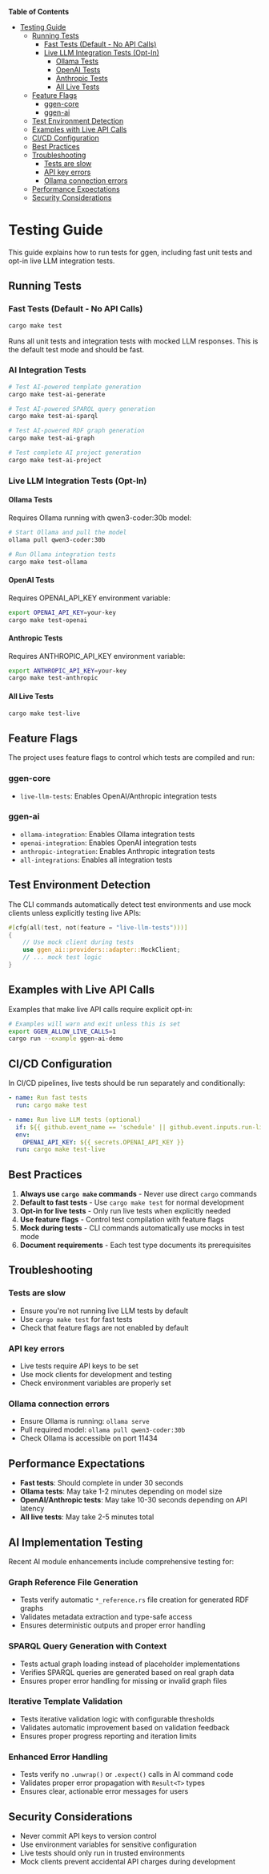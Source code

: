 <!-- START doctoc generated TOC please keep comment here to allow auto update -->
<!-- DON'T EDIT THIS SECTION, INSTEAD RE-RUN doctoc TO UPDATE -->
**Table of Contents**

- [Testing Guide](#testing-guide)
  - [Running Tests](#running-tests)
    - [Fast Tests (Default - No API Calls)](#fast-tests-default---no-api-calls)
    - [Live LLM Integration Tests (Opt-In)](#live-llm-integration-tests-opt-in)
      - [Ollama Tests](#ollama-tests)
      - [OpenAI Tests](#openai-tests)
      - [Anthropic Tests](#anthropic-tests)
      - [All Live Tests](#all-live-tests)
  - [Feature Flags](#feature-flags)
    - [ggen-core](#ggen-core)
    - [ggen-ai](#ggen-ai)
  - [Test Environment Detection](#test-environment-detection)
  - [Examples with Live API Calls](#examples-with-live-api-calls)
  - [CI/CD Configuration](#cicd-configuration)
  - [Best Practices](#best-practices)
  - [Troubleshooting](#troubleshooting)
    - [Tests are slow](#tests-are-slow)
    - [API key errors](#api-key-errors)
    - [Ollama connection errors](#ollama-connection-errors)
  - [Performance Expectations](#performance-expectations)
  - [Security Considerations](#security-considerations)

<!-- END doctoc generated TOC please keep comment here to allow auto update -->

# Testing Guide

This guide explains how to run tests for ggen, including fast unit tests and opt-in live LLM integration tests.

## Running Tests

### Fast Tests (Default - No API Calls)
```bash
cargo make test
```
Runs all unit tests and integration tests with mocked LLM responses. This is the default test mode and should be fast.

### AI Integration Tests
```bash
# Test AI-powered template generation
cargo make test-ai-generate

# Test AI-powered SPARQL query generation
cargo make test-ai-sparql

# Test AI-powered RDF graph generation
cargo make test-ai-graph

# Test complete AI project generation
cargo make test-ai-project
```

### Live LLM Integration Tests (Opt-In)

#### Ollama Tests
Requires Ollama running with qwen3-coder:30b model:
```bash
# Start Ollama and pull the model
ollama pull qwen3-coder:30b

# Run Ollama integration tests
cargo make test-ollama
```

#### OpenAI Tests
Requires OPENAI_API_KEY environment variable:
```bash
export OPENAI_API_KEY=your-key
cargo make test-openai
```

#### Anthropic Tests
Requires ANTHROPIC_API_KEY environment variable:
```bash
export ANTHROPIC_API_KEY=your-key
cargo make test-anthropic
```

#### All Live Tests
```bash
cargo make test-live
```

## Feature Flags

The project uses feature flags to control which tests are compiled and run:

### ggen-core
- `live-llm-tests`: Enables OpenAI/Anthropic integration tests

### ggen-ai
- `ollama-integration`: Enables Ollama integration tests
- `openai-integration`: Enables OpenAI integration tests
- `anthropic-integration`: Enables Anthropic integration tests
- `all-integrations`: Enables all integration tests

## Test Environment Detection

The CLI commands automatically detect test environments and use mock clients unless explicitly testing live APIs:

```rust
#[cfg(all(test, not(feature = "live-llm-tests")))]
{
    // Use mock client during tests
    use ggen_ai::providers::adapter::MockClient;
    // ... mock test logic
}
```

## Examples with Live API Calls

Examples that make live API calls require explicit opt-in:

```bash
# Examples will warn and exit unless this is set
export GGEN_ALLOW_LIVE_CALLS=1
cargo run --example ggen-ai-demo
```

## CI/CD Configuration

In CI/CD pipelines, live tests should be run separately and conditionally:

```yaml
- name: Run fast tests
  run: cargo make test

- name: Run live LLM tests (optional)
  if: ${{ github.event_name == 'schedule' || github.event.inputs.run-live-tests }}
  env:
    OPENAI_API_KEY: ${{ secrets.OPENAI_API_KEY }}
  run: cargo make test-live
```

## Best Practices

1. **Always use `cargo make` commands** - Never use direct `cargo` commands
2. **Default to fast tests** - Use `cargo make test` for normal development
3. **Opt-in for live tests** - Only run live tests when explicitly needed
4. **Use feature flags** - Control test compilation with feature flags
5. **Mock during tests** - CLI commands automatically use mocks in test mode
6. **Document requirements** - Each test type documents its prerequisites

## Troubleshooting

### Tests are slow
- Ensure you're not running live LLM tests by default
- Use `cargo make test` for fast tests
- Check that feature flags are not enabled by default

### API key errors
- Live tests require API keys to be set
- Use mock clients for development and testing
- Check environment variables are properly set

### Ollama connection errors
- Ensure Ollama is running: `ollama serve`
- Pull required model: `ollama pull qwen3-coder:30b`
- Check Ollama is accessible on port 11434

## Performance Expectations

- **Fast tests**: Should complete in under 30 seconds
- **Ollama tests**: May take 1-2 minutes depending on model size
- **OpenAI/Anthropic tests**: May take 10-30 seconds depending on API latency
- **All live tests**: May take 2-5 minutes total

## AI Implementation Testing

Recent AI module enhancements include comprehensive testing for:

### Graph Reference File Generation
- Tests verify automatic `*_reference.rs` file creation for generated RDF graphs
- Validates metadata extraction and type-safe access
- Ensures deterministic outputs and proper error handling

### SPARQL Query Generation with Context
- Tests actual graph loading instead of placeholder implementations
- Verifies SPARQL queries are generated based on real graph data
- Ensures proper error handling for missing or invalid graph files

### Iterative Template Validation
- Tests iterative validation logic with configurable thresholds
- Validates automatic improvement based on validation feedback
- Ensures proper progress reporting and iteration limits

### Enhanced Error Handling
- Tests verify no `.unwrap()` or `.expect()` calls in AI command code
- Validates proper error propagation with `Result<T>` types
- Ensures clear, actionable error messages for users

## Security Considerations

- Never commit API keys to version control
- Use environment variables for sensitive configuration
- Live tests should only run in trusted environments
- Mock clients prevent accidental API charges during development


